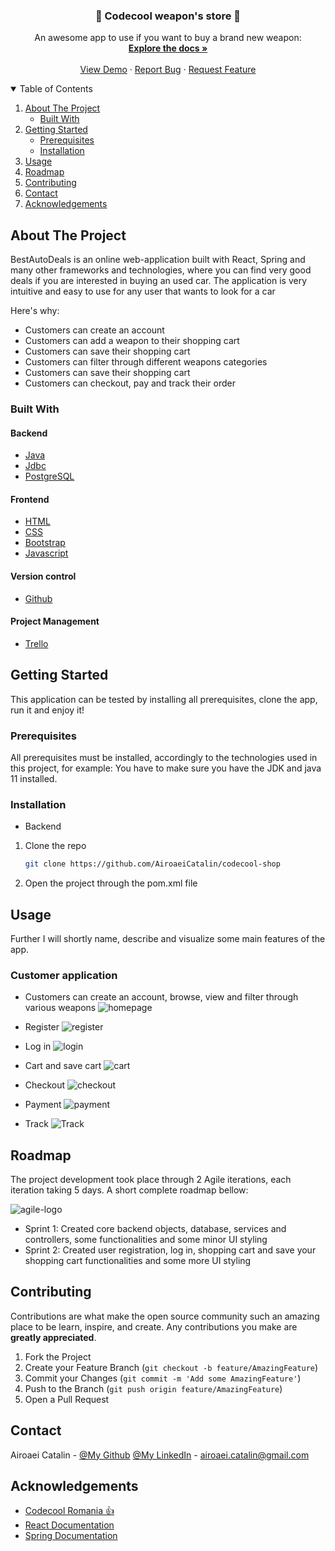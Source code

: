 <!-- PROJECT LOGO -->


  <h3 align="center">🔫 Codecool weapon's store 🔫</h3>

  <p align="center">
    An awesome app to use if you want to buy a brand new weapon:
    <br />
    <a href="https://github.com/AiroaeiCatalin/codecool-shop"><strong>Explore the docs »</strong></a>
    <br />
    <br />
    <a href="https://github.com/AiroaeiCatalin/codecool-shop">View Demo</a>
    ·
    <a href="https://github.com/AiroaeiCatalin/codecool-shop/issues">Report Bug</a>
    ·
    <a href="https://github.com/AiroaeiCatalin/codecool-shop/issues">Request Feature</a>
  </p>



<!-- TABLE OF CONTENTS -->
<details open="open">
  <summary>Table of Contents</summary>
  <ol>
    <li>
      <a href="#about-the-project">About The Project</a>
      <ul>
        <li><a href="#built-with">Built With</a></li>
      </ul>
    </li>
    <li>
      <a href="#getting-started">Getting Started</a>
      <ul>
        <li><a href="#prerequisites">Prerequisites</a></li>
        <li><a href="#installation">Installation</a></li>
      </ul>
    </li>
    <li><a href="#usage">Usage</a></li>
    <li><a href="#roadmap">Roadmap</a></li>
    <li><a href="#contributing">Contributing</a></li>
    <li><a href="#contact">Contact</a></li>
    <li><a href="#acknowledgements">Acknowledgements</a></li>
  </ol>
</details>



<!-- ABOUT THE PROJECT -->
## About The Project

BestAutoDeals is an online web-application built with React, Spring and many other frameworks and technologies, where you can find very good deals if you are interested in buying an used car. The application is very intuitive and easy to use for any user that wants to look for a car

Here's why:
* Customers can create an account
* Customers can add a weapon to their shopping cart
* Customers can save their shopping cart
* Customers can filter through different weapons categories
* Customers can save their shopping cart
* Customers can checkout, pay and track their order


### Built With

#### Backend
* [Java](https://www.java.com/en/)
* [Jdbc](https://www.java.com/en/)
* [PostgreSQL](https://www.postgresql.org/docs/13/app-psql.html)

#### Frontend
* [HTML](https://html.spec.whatwg.org/multipage/)
* [CSS](https://www.w3.org/)
* [Bootstrap](https://getbootstrap.com/)
* [Javascript](www.ecma-international.org/publications-and-standards/standards/ecma-262/)

#### Version control
* [Github](https://www.gtihub.com/)

#### Project Management
* [Trello](https://www.atlassian.com/software/jira?&aceid=&adposition=&adgroup=89541897982&campaign=9124878150&creative=415542514747&device=c&keyword=jira&matchtype=e&network=g&placement=&ds_kids=p51242161283&ds_e=GOOGLE&ds_eid=700000001558501&ds_e1=GOOGLE&gclid=Cj0KCQiAnKeCBhDPARIsAFDTLTIUjm6m9LQssN_d15V_dYNqPiWaS_df09mdcnHPj-QkqTKrZfAjB6kaAhdEEALw_wcB&gclsrc=aw.ds)



<!-- GETTING STARTED -->
## Getting Started

This application can be tested by installing all prerequisites, clone the app, run it and enjoy it!
### Prerequisites

All prerequisites must be installed, accordingly to the technologies used in this project, for example:
You have to make sure you have the JDK and java 11 installed.

### Installation

* Backend

1. Clone the repo
   ```sh
   git clone https://github.com/AiroaeiCatalin/codecool-shop 
   ```
2. Open the project through the pom.xml file



<!-- USAGE EXAMPLES -->
## Usage

Further I will shortly name, describe and visualize some main features of the app.
### Customer application
* Customers can create an account, browse, view and filter through various weapons
![homepage](https://user-images.githubusercontent.com/37214035/153233522-cd962fa0-2446-4f7d-b52f-310f100a8772.png)


* Register
![register](https://user-images.githubusercontent.com/37214035/153236723-b618fcc3-fb82-4d21-9ba5-4dfee170400a.png
)

* Log in
![login](https://user-images.githubusercontent.com/37214035/153233705-64f56777-14af-4b0f-b0a3-366839af1077.png)

* Cart and save cart
![cart](https://user-images.githubusercontent.com/37214035/153233906-f8d976cd-9a08-44e1-aba1-842bdd16b859.png)

* Checkout
![checkout](https://user-images.githubusercontent.com/37214035/153234015-37152d8c-8da9-418f-a778-83fe8d33a3d7.png)

* Payment
![payment](https://user-images.githubusercontent.com/37214035/153234092-485b2a89-40c0-4ad3-84a2-e654c296d641.png)

* Track
![Track](https://user-images.githubusercontent.com/37214035/153234154-01e2c58e-2ac6-4973-a42a-cf6657ca51c8.png)




<!-- ROADMAP -->
## Roadmap

The project development took place through 2 Agile iterations, each iteration taking 5 days. A short complete roadmap bellow:

![agile-logo](https://user-images.githubusercontent.com/72221647/138440913-f67be820-c3a8-46d2-a35c-1f847acb2c48.png)


* Sprint 1: Created core backend objects, database, services and controllers, some functionalities and some minor UI styling
* Sprint 2: Created user registration, log in, shopping cart and save your shopping cart functionalities and some more UI styling



<!-- CONTRIBUTING -->
## Contributing

Contributions are what make the open source community such an amazing place to be learn, inspire, and create. Any contributions you make are **greatly appreciated**.

1. Fork the Project
2. Create your Feature Branch (`git checkout -b feature/AmazingFeature`)
3. Commit your Changes (`git commit -m 'Add some AmazingFeature'`)
4. Push to the Branch (`git push origin feature/AmazingFeature`)
5. Open a Pull Request


<!-- CONTACT -->
## Contact

Airoaei Catalin - [@My Github](https://github.com/AiroaeiCatalin) [@My LinkedIn](https://www.linkedin.com/in/airoaei-catalin/) - airoaei.catalin@gmail.com


<!-- ACKNOWLEDGEMENTS -->
## Acknowledgements
* [Codecool Romania :thumbsup:](https://codecool.com/ro/)
* [React Documentation](https://reactjs.org/)
* [Spring Documentation](https://docs.spring.io/)


<!-- MARKDOWN LINKS & IMAGES -->
<!-- https://www.markdownguide.org/basic-syntax/#reference-style-links -->
[contributors-shield]: https://img.shields.io/badge/Contributers-2-brightgreen
[contributors-url]: https://github.com/marius-ceobanu/Poke-Battlez-Frontend/graphs/contributors
[forks-shield]: https://img.shields.io/badge/Forks-0-blue
[forks-url]: https://github.com/marius-ceobanu/Poke-Battlez-Frontend/network/members
[stars-shield]: https://img.shields.io/badge/Stars-2-blue
[stars-url]: https://github.com/marius-ceobanu/Poke-Battlez-Frontend/stargazers
[issues-shield]: https://img.shields.io/github/issues/marius-ceobanu/Poke-Battlez-Frontend
[issues-url]: https://github.com/marius-ceobanu/Poke-Battlez-Frontend/issues
[linkedin-shield]: https://img.shields.io/twitter/url?label=Linkedin%20-%20Marius&logo=LINKEDIN&style=social&url=https%3A%2F%2Fwww.linkedin.com%2Fin%2Fmarius-ciprian-ceobanu-3431157b
[linkedin-marius-url]: https://www.linkedin.com/in/marius-ciprian-ceobanu-3431157b
[github-marius-shield]: https://img.shields.io/twitter/url?label=GitHub%20-%20Marius&logo=Github&style=social&url=https%3A%2F%2Fgithub.com%2Fmarius-ceobanu
[github-marius-url]: https://github.com/marius-ceobanu
[github-razvan-shield]: https://img.shields.io/twitter/url?label=GitHub%20-%20Razvan&logo=Github&style=social&url=https%3A%2F%2Fgithub.com%2Frgrigore
[github-razvan-url]: https://github.com/rgrigore
[chat-png]: doc_images/chat.png
[register-png]: doc_images/register.png
[login-png]: doc_images/login.png
[login-gif]: doc_images/login.gif
[PM-gif]: doc_images/PM.gif
[team-gif]: doc_images/team.gif
[challenge-gif]: doc_images/challenge.gif
[battle-gif]: doc_images/battle.gif
[agile]: doc_images/agile-logo.png
